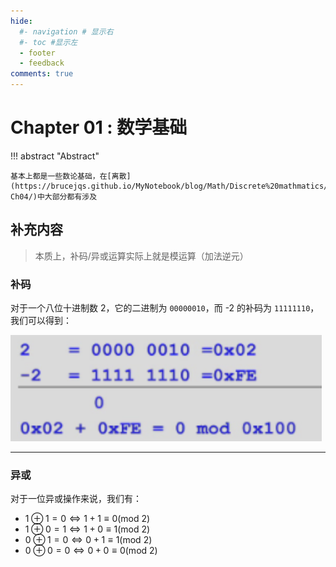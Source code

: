 ```yaml
---
hide:
  #- navigation # 显示右
  #- toc #显示左
  - footer
  - feedback
comments: true
--- 
```


# Chapter 01 : 数学基础

!!! abstract "Abstract"

	基本上都是一些数论基础，在[离散](https://brucejqs.github.io/MyNotebook/blog/Math/Discrete%20mathmatics/Discrete%20mathmatics%20notes-Ch04/)中大部分都有涉及

## 补充内容

> 本质上，补码/异或运算实际上就是模运算（加法逆元）

### 补码

对于一个八位十进制数 2，它的二进制为 `00000010`，而 -2 的补码为 `11111110`，我们可以得到：

![](../../../assets/Pasted%20image%2020250224190601.png)
***
### 异或

对于一位异或操作来说，我们有：

- $1\oplus 1=0\Leftrightarrow 1+1\equiv 0(\text{mod }2)$
- $1\oplus 0=1\Leftrightarrow 1+0\equiv 1(\text{mod }2)$
- $0\oplus 1=0\Leftrightarrow 0+1\equiv 1(\text{mod }2)$
- $0\oplus 0=0\Leftrightarrow 0+0\equiv 0(\text{mod }2)$

